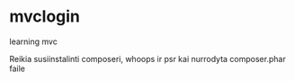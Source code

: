# mvclogin

learning mvc

Reikia susiinstalinti composeri, whoops ir psr kai nurrodyta composer.phar faile
